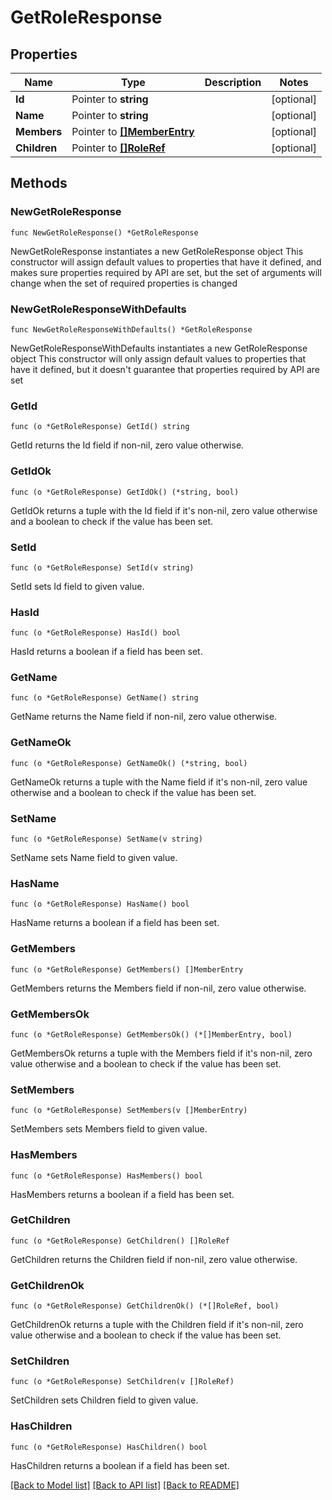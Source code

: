 # GetRoleResponse

## Properties

Name | Type | Description | Notes
------------ | ------------- | ------------- | -------------
**Id** | Pointer to **string** |  | [optional] 
**Name** | Pointer to **string** |  | [optional] 
**Members** | Pointer to [**[]MemberEntry**](MemberEntry.md) |  | [optional] 
**Children** | Pointer to [**[]RoleRef**](RoleRef.md) |  | [optional] 

## Methods

### NewGetRoleResponse

`func NewGetRoleResponse() *GetRoleResponse`

NewGetRoleResponse instantiates a new GetRoleResponse object
This constructor will assign default values to properties that have it defined,
and makes sure properties required by API are set, but the set of arguments
will change when the set of required properties is changed

### NewGetRoleResponseWithDefaults

`func NewGetRoleResponseWithDefaults() *GetRoleResponse`

NewGetRoleResponseWithDefaults instantiates a new GetRoleResponse object
This constructor will only assign default values to properties that have it defined,
but it doesn't guarantee that properties required by API are set

### GetId

`func (o *GetRoleResponse) GetId() string`

GetId returns the Id field if non-nil, zero value otherwise.

### GetIdOk

`func (o *GetRoleResponse) GetIdOk() (*string, bool)`

GetIdOk returns a tuple with the Id field if it's non-nil, zero value otherwise
and a boolean to check if the value has been set.

### SetId

`func (o *GetRoleResponse) SetId(v string)`

SetId sets Id field to given value.

### HasId

`func (o *GetRoleResponse) HasId() bool`

HasId returns a boolean if a field has been set.

### GetName

`func (o *GetRoleResponse) GetName() string`

GetName returns the Name field if non-nil, zero value otherwise.

### GetNameOk

`func (o *GetRoleResponse) GetNameOk() (*string, bool)`

GetNameOk returns a tuple with the Name field if it's non-nil, zero value otherwise
and a boolean to check if the value has been set.

### SetName

`func (o *GetRoleResponse) SetName(v string)`

SetName sets Name field to given value.

### HasName

`func (o *GetRoleResponse) HasName() bool`

HasName returns a boolean if a field has been set.

### GetMembers

`func (o *GetRoleResponse) GetMembers() []MemberEntry`

GetMembers returns the Members field if non-nil, zero value otherwise.

### GetMembersOk

`func (o *GetRoleResponse) GetMembersOk() (*[]MemberEntry, bool)`

GetMembersOk returns a tuple with the Members field if it's non-nil, zero value otherwise
and a boolean to check if the value has been set.

### SetMembers

`func (o *GetRoleResponse) SetMembers(v []MemberEntry)`

SetMembers sets Members field to given value.

### HasMembers

`func (o *GetRoleResponse) HasMembers() bool`

HasMembers returns a boolean if a field has been set.

### GetChildren

`func (o *GetRoleResponse) GetChildren() []RoleRef`

GetChildren returns the Children field if non-nil, zero value otherwise.

### GetChildrenOk

`func (o *GetRoleResponse) GetChildrenOk() (*[]RoleRef, bool)`

GetChildrenOk returns a tuple with the Children field if it's non-nil, zero value otherwise
and a boolean to check if the value has been set.

### SetChildren

`func (o *GetRoleResponse) SetChildren(v []RoleRef)`

SetChildren sets Children field to given value.

### HasChildren

`func (o *GetRoleResponse) HasChildren() bool`

HasChildren returns a boolean if a field has been set.


[[Back to Model list]](../README.md#documentation-for-models) [[Back to API list]](../README.md#documentation-for-api-endpoints) [[Back to README]](../README.md)


